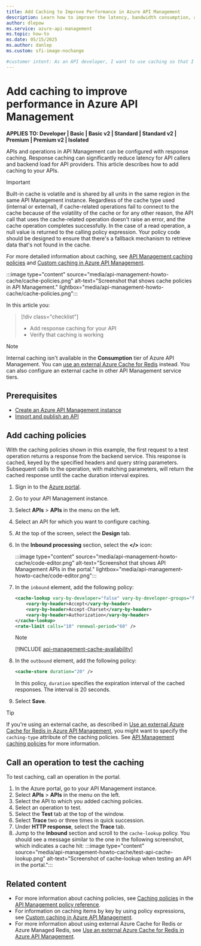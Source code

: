 ```yaml
---
title: Add Caching to Improve Performance in Azure API Management
description: Learn how to improve the latency, bandwidth consumption, and web service load for API Management service calls.
author: dlepow
ms.service: azure-api-management
ms.topic: how-to
ms.date: 05/15/2025
ms.author: danlep
ms.custom: sfi-image-nochange

#customer intent: As an API developer, I want to use caching so that I can improve performance in API Management.
---
```


# Add caching to improve performance in Azure API Management

**APPLIES TO: Developer | Basic | Basic v2 | Standard | Standard v2 | Premium | Premium v2 | Isolated**

APIs and operations in API Management can be configured with response caching. Response caching can significantly reduce latency for API callers and backend load for API providers. This article describes how to add caching to your APIs. 

> [!IMPORTANT]
> Built-in cache is volatile and is shared by all units in the same region in the same API Management instance. Regardless of the cache type used (internal or external), if cache-related operations fail to connect to the cache because of the volatility of the cache or for any other reason, the API call that uses the cache-related operation doesn't raise an error, and the cache operation completes successfully. In the case of a read operation, a null value is returned to the calling policy expression. Your policy code should be designed to ensure that there's a fallback mechanism to retrieve data that's not found in the cache.

For more detailed information about caching, see [API Management caching policies](api-management-policies.md#caching) and  [Custom caching in Azure API Management](api-management-sample-cache-by-key.md).

:::image type="content" source="media/api-management-howto-cache/cache-policies.png" alt-text="Screenshot that shows cache policies in API Management." lightbox="media/api-management-howto-cache/cache-policies.png":::


In this article you: 

> [!div class="checklist"]
> * Add response caching for your API
> * Verify that caching is working


> [!NOTE]
> Internal caching isn't available in the **Consumption** tier of Azure API Management. You can [use an external Azure Cache for Redis](api-management-howto-cache-external.md) instead. You can also configure an external cache in other API Management service tiers.
> 

## Prerequisites

+ [Create an Azure API Management instance](get-started-create-service-instance.md)
+ [Import and publish an API](import-and-publish.md)

## Add caching policies

With the caching policies shown in this example, the first request to a test operation returns a response from the backend service. This response is cached, keyed by the specified headers and query string parameters. Subsequent calls to the operation, with matching parameters, will return the cached response until the cache duration interval expires.

1. Sign in to the [Azure portal](https://portal.azure.com).
1. Go to your API Management instance.
1. Select **APIs** > **APIs** in the menu on the left.
1. Select an API for which you want to configure caching.
1. At the top of the screen, select the **Design** tab.
1. In the **Inbound processing** section, select the **</>** icon:
    
   :::image type="content" source="media/api-management-howto-cache/code-editor.png" alt-text="Screenshot that shows API Management APIs in the portal." lightbox="media/api-management-howto-cache/code-editor.png":::

1. In the `inbound` element, add the following policy:

   ```xml
   <cache-lookup vary-by-developer="false" vary-by-developer-groups="false">
       <vary-by-header>Accept</vary-by-header>
       <vary-by-header>Accept-Charset</vary-by-header>
       <vary-by-header>Authorization</vary-by-header>
   </cache-lookup>
   <rate-limit calls="10" renewal-period="60" />
   ```
    > [!NOTE]
    > [!INCLUDE [api-management-cache-availability](../../includes/api-management-cache-availability.md)]

1. In the `outbound` element, add the following policy:

   ```xml
   <cache-store duration="20" />
   ```

    In this policy, `duration` specifies the expiration interval of the cached responses. The interval is 20 seconds.

1. Select **Save**.

> [!TIP]
> If you're using an external cache, as described in [Use an external Azure Cache for Redis in Azure API Management](api-management-howto-cache-external.md), you might want to specify the `caching-type` attribute of the caching policies. See [API Management caching policies](api-management-policies.md#caching) for more information.

## Call an operation to test the caching

To test caching, call an operation in the portal.

1. In the Azure portal, go to your API Management instance.
1. Select **APIs** > **APIs** in the menu on the left.
1. Select the API to which you added caching policies.
1. Select an operation to test.
1. Select the **Test** tab at the top of the window.
1. Select **Trace** two or three times in quick succession.
1. Under **HTTP response**, select the **Trace** tab.
1. Jump to the **Inbound** section and scroll to the `cache-lookup` policy. You should see a message similar to the one in the following screenshot, which indicates a cache hit:
    :::image type="content" source="media/api-management-howto-cache/test-api-cache-lookup.png" alt-text="Screenshot of cache-lookup when testing an API in the portal.":::

## Related content

* For more information about caching policies, see [Caching policies][Caching policies] in the [API Management policy reference][API Management policy reference].
* For information on caching items by key by using policy expressions, see [Custom caching in Azure API Management](api-management-sample-cache-by-key.md).
* For more information about using external Azure Cache for Redis or Azure Managed Redis, see [Use an external Azure Cache for Redis in Azure API Management](api-management-howto-cache-external.md).

[api-management-management-console]: ./media/api-management-howto-cache/api-management-management-console.png
[api-management-echo-api]: ./media/api-management-howto-cache/api-management-echo-api.png
[api-management-echo-api-operations]: ./media/api-management-howto-cache/api-management-echo-api-operations.png
[api-management-caching-tab]: ./media/api-management-howto-cache/api-management-caching-tab.png
[api-management-operation-dropdown]: ./media/api-management-howto-cache/api-management-operation-dropdown.png
[api-management-policy-editor]: ./media/api-management-howto-cache/api-management-policy-editor.png
[api-management-developer-portal-menu]: ./media/api-management-howto-cache/api-management-developer-portal-menu.png
[api-management-apis-echo-api]: ./media/api-management-howto-cache/api-management-apis-echo-api.png
[api-management-open-console]: ./media/api-management-howto-cache/api-management-open-console.png
[api-management-console]: ./media/api-management-howto-cache/api-management-console.png


[How to add operations to an API]: ./mock-api-responses.md
[How to add and publish a product]: api-management-howto-add-products.md
[Monitoring and analytics]: api-management-monitoring.md
[Add APIs to a product]: api-management-howto-add-products.md#add-apis
[Publish a product]: api-management-howto-add-products.md#publish-product
[Get started with Azure API Management]: get-started-create-service-instance.md

[API Management policy reference]: ./api-management-policies.md
[Caching policies]: ./api-management-policies.md#caching

[Create an API Management service instance]: get-started-create-service-instance.md


